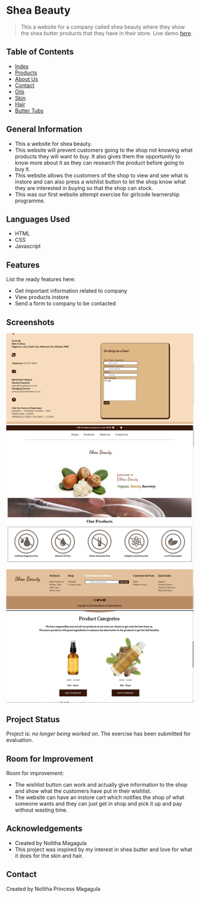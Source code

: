 # Shea Beauty
> This a website for a company called shea beauty where they show the shea butter products that they have in their store. 
> Live demo [_here_](https://nolitha-princess.github.io/shea-beauty/). <!-- If you have the project hosted somewhere, include the link here. -->

## Table of Contents
* [Index](index.html)
* [Products](products.html)
* [About Us](about.html)
* [Contact](contact.html)
* [Oils](oils.html)
* [Skin](skin.html)
* [Hair](hair.html)
* [Butter Tubs](tubs.html)



## General Information
- This a website for shea beauty.
- This website will prevent customers going to the shop not knowing what products they will want to buy. It also gives them the opportunity to know more about it 
as they can research the product before going to buy it.
- This website allows the customers of the shop to view and see what is instore and can also press a wishlist button to let the shop know what they 
are interested in buying so that the shop can stock.
- This was our first website attempt exercise for girlcode learnership programme.



## Languages Used
- HTML
- CSS
- Javascript


## Features
List the ready features here:
- Get important information related to company 
- View products instore
- Send a form to company to be contacted


## Screenshots
![Screenshot](images/Screenshot1.png) ![Screenshot](images/Screenshot2.png) ![Screenshot](images/Screenshot3.png)
![Screenshot](images/Screenshot4.png)


## Project Status
Project is: _no longer being worked on_. The exercise has been submitted for evaluation.


## Room for Improvement

Room for improvement:
- The wishlist button can work and actually give information to the shop and show what the customers have put in their wishlist.
- The website can have an instore cart which notifies the shop of what someone wants and they can just get in shop and pick it up and pay without wasting time.


## Acknowledgements
- Created by Nolitha Magagula
- This project was inspired by my interest in shea butter and love for what it does for the skin and hair.


## Contact
Created by Nolitha Princess Magagula

